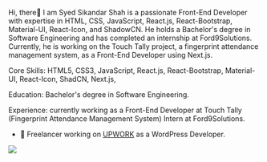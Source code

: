 Hi, there👋 
I am Syed Sikandar Shah is a passionate Front-End Developer with expertise in HTML, CSS, JavaScript, React.js, React-Bootstrap, Material-UI, React-Icon, and ShadowCN. He holds a Bachelor's degree in Software Engineering and has completed an internship at Ford9Solutions. Currently, he is working on the Touch Tally project, a fingerprint attendance management system, as a Front-End Developer using Next.js.

Core Skills:
HTML5,
CSS3,
JavaScript,
React.js,
React-Bootstrap,
Material-UI,
React-Icon,
ShadCN,
Next.js,

Education:
Bachelor's degree in Software Engineering.

Experience:
currently working as a Front-End Developer at Touch Tally (Fingerprint Attendance Management System)
Intern at Ford9Solutions.

- 💞️ Freelancer working on [UPWORK](https://www.upwork.com/freelancers/~0111db188090be018c?viewMode=1) as a WordPress Developer.


<img src="https://github-readme-stats.vercel.app/api?username=Sayed70480&&show_icons=true&title_color=ffffff&icon_color=bb2acf&text_color=daf7dc&bg_color=151515">

<!---
Sayed70480/Sayed70480 is a ✨ special ✨ repository because its `README.md` (this file) appears on your GitHub profile.
You can click the Preview link to take a look at your changes.
--->
